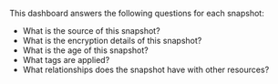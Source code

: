 This dashboard answers the following questions for each snapshot:

- What is the source of this snapshot?
- What is the encryption details of this snapshot?
- What is the age of this snapshot?
- What tags are applied?
- What relationships does the snapshot have with other resources?